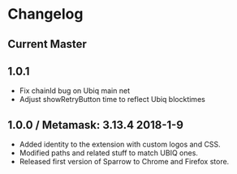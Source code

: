 # Changelog

## Current Master

## 1.0.1

- Fix chainId bug on Ubiq main net
- Adjust showRetryButton time to reflect Ubiq blocktimes

## 1.0.0 / Metamask: 3.13.4 2018-1-9

- Added identity to the extension with custom logos and CSS.
- Modified paths and related stuff to match UBIQ ones.
- Released first version of Sparrow to Chrome and Firefox store.
